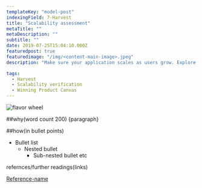 ```yaml
---
templateKey: "model-post"
indexingField: 7-Harvest
title: "Scalability assessment"
metaTitle: ""
metaDescription: ""
subtitle: ""
date: 2019-07-25T15:04:10.000Z
featuredpost: true
featuredimage: "/img/<content-main-image>.jpeg"
description: "Make sure your application scales as users grow. Explore scale up and scale out strategies while maintaining SLA obligations and efficient cost of operations."

tags:
  - Harvest
  - Scalability verification
  - Winning Product Canvas
---
```


![flavor wheel](/img/<content-main-image>.jpeg)

##why(word count 200)
{paragraph}

##how(in bullet points)

- Bullet list
  - Nested bullet
    - Sub-nested bullet etc

refernces/further readings(links)

[Reference-name](http://website.com)

